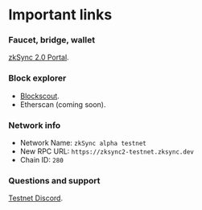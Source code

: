# Important links

### Faucet, bridge, wallet

[zkSync 2.0 Portal](https://portal.zksync.io).

### Block explorer

- [Blockscout](https://zksync2-testnet.zkscan.io).
- Etherscan (coming soon).

### Network info

- Network Name: `zkSync alpha testnet`
- New RPC URL: `https://zksync2-testnet.zksync.dev`
- Chain ID: `280`

### Questions and support

[Testnet Discord](https://discord.com/invite/t6RrNAu7).
